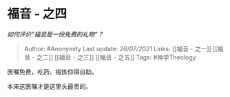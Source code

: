 # 福音 - 之四
*如何评价“福音是一份免费的礼物”？*


> Author: #Anonymity 
Last update: *26/07/2021* 
Links: [[福音 - 之一]] [[福音 - 之二]] [[福音 - 之三]] [[福音 - 之五]]
Tags: #神学Theology 

医嘱免费，吃药、锻炼你得自助。

本来这医嘱才是这里头最贵的。